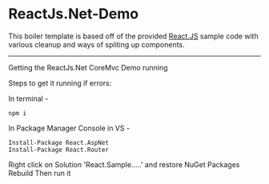 # ReactJs.Net-Demo
This boiler template is based off of the provided [React.JS](https://github.com/reactjs/React.NET/tree/master/src/React.Sample.Webpack.CoreMvc) sample code with various cleanup and ways of spliting up components.
***

Getting the ReactJs.Net CoreMvc Demo running

Steps to get it running if errors:

In terminal -
```
npm i
```
In Package Manager Console in VS -
```
Install-Package React.AspNet
Install-Package React.Router
```
Right click on Solution 'React.Sample.....' and restore NuGet Packages
Rebuild
Then run it
